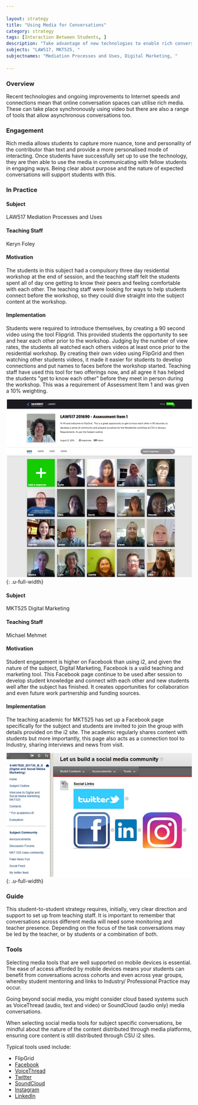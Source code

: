 ```yaml
---

layout: strategy
title: "Using Media for Conversations"
category: strategy
tags: [Interaction Between Students, ]
description: "Take advantage of new technologies to enable rich conversations with students"
subjects: "LAW517, MKT525, "
subjectnames: "Mediation Processes and Uses, Digital Marketing, "

---
```


### Overview

Recent technologies and ongoing improvements to Internet speeds and connections mean that online conversation spaces can utilise rich media. These can take place synchronously using video but there are also a range of tools that allow asynchronous conversations too.

### Engagement

Rich media allows students to capture more nuance, tone and personality of the contributor than text and provide a more personalised mode of interacting. Once students have successfully set up to use the technology, they are then able to use the media in communicating with fellow students in engaging ways. Being clear about purpose and the nature of expected conversations will support students with this.

### In Practice
<div class="u-release practice" >

<div class="practice-item">
<div class="practice-content" markdown="1">

#### Subject

LAW517 Mediation Processes and Uses

#### Teaching Staff

Keryn Foley

#### Motivation

The students in this subject had a compulsory three day residential workshop at the end of session, and the teaching staff felt the students spent all of day one getting to know their peers and feeling comfortable with each other. The teaching staff were looking for ways to help students connect before the workshop, so they could dive straight into the subject content at the workshop.

#### Implementation

Students were required to introduce themselves, by creating a 90 second video using the tool Flipgrid. This provided students the opportunity to see and hear each other prior to the workshop. Judging by the number of view rates, the students all watched each others videos at least once prior to the residential workshop. By creating their own video using FlipGrid and then watching other students videos, it made it easier for students to develop connections and put names to faces before the workshop started. Teaching staff have used this tool for two offerings now, and all agree it has helped the students "get to know each other" before they meet in person during the workshop. This was a requirement of Assessment Item 1 and was given a 10% weighting.

![Screenshot of Flipgrid setup](../images/practices/Using-media-for-conversations-1.png){: .u-full-width}

</div>
</div>

<div class="practice-item">
<div class="practice-content" markdown="1">

#### Subject

MKT525 Digital Marketing

#### Teaching Staff

Michael Mehmet

#### Motivation

Student engagement is higher on Facebook than using i2, and given the nature of the subject, Digital Marketing, Facebook is a valid teaching and marketing tool. This Facebook page continue to be used after session to develop student knowledge and connect with each other and new students well after the subject has finished. It creates opportunities for collaboration and even future work partnership and funding sources.

#### Implementation

The teaching academic for MKT525 has set up a Facebook page specifically for the subject and students are invited to join the group with details provided on the i2 site. The academic regularly shares content with students but more importantly, this page also acts as a connection tool to Industry, sharing interviews and news from visit.

![Screenshot of subject site with links to social media](../images/practices/Using-media-for-conversations-2.png){: .u-full-width}

</div>
</div>
</div>

### Guide

This student-to-student strategy requires, initially, very clear direction and support to set up from teaching staff. It is important to remember that conversations across different media will need some monitoring and teacher presence. Depending on the focus of the task conversations may be led by the teacher, or by students or a combination of both.

### Tools

Selecting media tools that are well supported on mobile devices is essential. The ease of access afforded by mobile devices means your students can benefit from conversations across cohorts and even across year groups, whereby student mentoring and links to Industry/ Professional Practice may occur.

Going beyond social media, you might consider cloud based systems such as VoiceThread (audio, text and video) or SoundCloud (audio only) media conversations.

When selecting social media tools for subject specific conversations, be mindful about the nature of the content distributed through media platforms, ensuring core content is still distributed through CSU i2 sites.

Typical tools used include:

- FlipGrid
- [Facebook](http://facebook.com)
- [VoiceThread](http://www.VoiceThread.com)
- [Twitter](http://www.twitter.com)
- [SoundCloud](http://www.soundcloud.com)
- [Instagram](http://www.instagram.com)
- [LinkedIn](http://http://www.linkedin.com)
